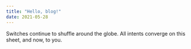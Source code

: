 ```yaml
---
title: "Hello, blog!"
date: 2021-05-28
---
```


Switches continue to shuffle around the globe.
All intents converge on this sheet, and now, to you.
